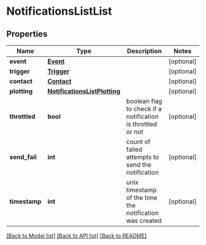 # NotificationsListList

## Properties
Name | Type | Description | Notes
------------ | ------------- | ------------- | -------------
**event** | [**Event**](Event.md) |  | [optional] 
**trigger** | [**Trigger**](Trigger.md) |  | [optional] 
**contact** | [**Contact**](Contact.md) |  | [optional] 
**plotting** | [**NotificationsListPlotting**](NotificationsListPlotting.md) |  | [optional] 
**throttled** | **bool** | boolean flag to check if a notification is throttled or not | [optional] 
**send_fail** | **int** | count of failed attempts to send the notification | [optional] 
**timestamp** | **int** | unix timestamp of the time the notification was created | [optional] 

[[Back to Model list]](../README.md#documentation-for-models) [[Back to API list]](../README.md#documentation-for-api-endpoints) [[Back to README]](../README.md)


